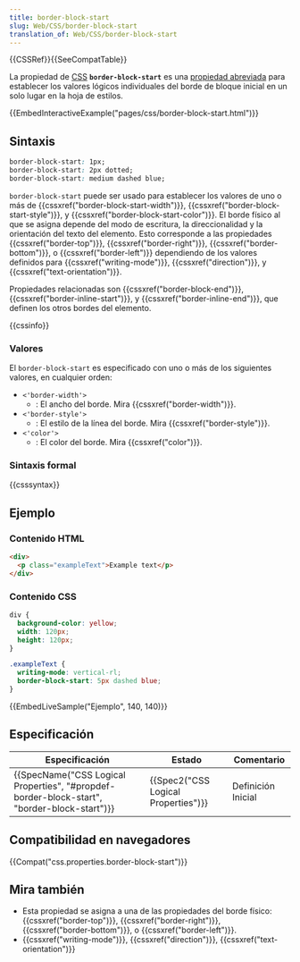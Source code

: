 ```yaml
---
title: border-block-start
slug: Web/CSS/border-block-start
translation_of: Web/CSS/border-block-start
---
```


{{CSSRef}}{{SeeCompatTable}}

La propiedad de [CSS](/es/docs/Web/CSS) **`border-block-start`** es una [propiedad abreviada](/es/docs/Web/CSS/Shorthand_properties) para establecer los valores lógicos individuales del borde de bloque inicial en un solo lugar en la hoja de estilos.

{{EmbedInteractiveExample("pages/css/border-block-start.html")}}

## Sintaxis

```css
border-block-start: 1px;
border-block-start: 2px dotted;
border-block-start: medium dashed blue;
```

`border-block-start` puede ser usado para establecer los valores de uno o más de {{cssxref("border-block-start-width")}}, {{cssxref("border-block-start-style")}}, y {{cssxref("border-block-start-color")}}. El borde físico al que se asigna depende del modo de escritura, la direccionalidad y la orientación del texto del elemento. Esto corresponde a las propiedades {{cssxref("border-top")}}, {{cssxref("border-right")}}, {{cssxref("border-bottom")}}, o {{cssxref("border-left")}} dependiendo de los valores definidos para {{cssxref("writing-mode")}}, {{cssxref("direction")}}, y {{cssxref("text-orientation")}}.

Propiedades relacionadas son {{cssxref("border-block-end")}}, {{cssxref("border-inline-start")}}, y {{cssxref("border-inline-end")}}, que definen los otros bordes del elemento.

{{cssinfo}}

### Valores

El `border-block-start` es especificado con uno o más de los siguientes valores, en cualquier orden:

- `<'border-width'>`
  - : El ancho del borde. Mira {{cssxref("border-width")}}.
- `<'border-style'>`
  - : El estilo de la línea del borde. Mira {{cssxref("border-style")}}.
- `<'color'>`
  - : El color del borde. Mira {{cssxref("color")}}.

### Sintaxis formal

{{csssyntax}}

## Ejemplo

### Contenido HTML

```html
<div>
  <p class="exampleText">Example text</p>
</div>
```

### Contenido CSS

```css
div {
  background-color: yellow;
  width: 120px;
  height: 120px;
}

.exampleText {
  writing-mode: vertical-rl;
  border-block-start: 5px dashed blue;
}
```

{{EmbedLiveSample("Ejemplo", 140, 140)}}

## Especificación

| Especificación                                                                                                           | Estado                                           | Comentario         |
| ------------------------------------------------------------------------------------------------------------------------ | ------------------------------------------------ | ------------------ |
| {{SpecName("CSS Logical Properties", "#propdef-border-block-start", "border-block-start")}} | {{Spec2("CSS Logical Properties")}} | Definición Inicial |

## Compatibilidad en navegadores

{{Compat("css.properties.border-block-start")}}

## Mira también

- Esta propiedad se asigna a una de las propiedades del borde físico: {{cssxref("border-top")}}, {{cssxref("border-right")}}, {{cssxref("border-bottom")}}, o {{cssxref("border-left")}}.
- {{cssxref("writing-mode")}}, {{cssxref("direction")}}, {{cssxref("text-orientation")}}

